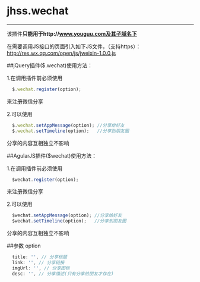 # jhss.wechat

------

该插件**只能用于http://www.youguu.com及其子域名下**

在需要调用JS接口的页面引入如下JS文件，（支持https）：http://res.wx.qq.com/open/js/jweixin-1.0.0.js


##jQuery插件($.wechat)使用方法：

1.在调用插件前必须使用

  ```javascript
    $.wechat.register(option);
  ```
  
来注册微信分享

2.可以使用

  ```javascript
    $.wechat.setAppMessage(option); //分享给好友
    $.wechat.setTimeline(option);   //分享到朋友圈
  ```
分享的内容互相独立不影响

##AgularJS插件($wechat)使用方法：

1.在调用插件前必须使用

  ```javascript
    $wechat.register(option);
  ```
  
来注册微信分享

2.可以使用

  ```javascript
    $wechat.setAppMessage(option); //分享给好友
    $wechat.setTimeline(option);   //分享到朋友圈
  ```
分享的内容互相独立不影响

##参数 option

  ```javascript
    title: '', // 分享标题
    link: '', // 分享链接
    imgUrl: '', // 分享图标
    desc: '', // 分享描述(只有分享给朋友才存在)
  ```